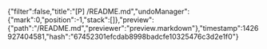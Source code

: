 {"filter":false,"title":"[P] /README.md","undoManager":{"mark":0,"position":-1,"stack":[]},"preview":{"path":"/README.md","previewer":"preview.markdown"},"timestamp":1426927404581,"hash":"67452301efcdab8998badcfe10325476c3d2e1f0"}